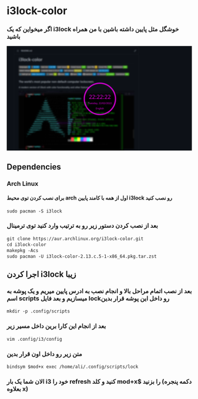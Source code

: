 # i3lock-color

### اگر میخواین که یک i3lock خوشگل مثل پایین داشته باشین با من همراه باشید 

![i3lock-color in action](examples/screenshot.png "Screenshot sample")


## Dependencies


### Arch Linux

#### برای نصب کردن توی محیط arch اول از همه با کامند پایین i3lock رو نصب کنید

```
sudo pacman -S i3lock
```

### بعد از نصب کردن دستور زیر رو به ترتیب وارد کنید توی ترمینال

```
git clone https://aur.archlinux.org/i3lock-color.git
cd i3lock-color
makepkg -Acs
sudo pacman -U i3lock-color-2.13.c.5-1-x86_64.pkg.tar.zst
```

## اجرا کردن i3lock زیبا

### بعد از نصب اتمام مراحل بالا و انجام نصب به ادرس پایین میریم و یک پوشه به اسم scripts میسازیم و بعد فایل lockرو داخل این پوشه قرار بدین

```
mkdir -p .config/scripts
```


### بعد از انجام این کارا برین داخل مسیر زیر

```
vim .config/i3/config
```

### متن زیر رو داخل اون قرار بدین

```
bindsym $mod+x exec /home/ali/.config/scripts/lock
```

### الان شما یک بار i3 خود را refresh کنید و کلد mod+x$  را بزنید (دکمه پنجره بعلاوه x)
